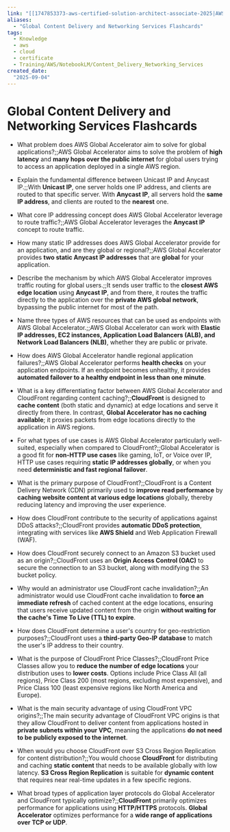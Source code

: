 ```yaml
---
link: "[[1747853373-aws-certified-solution-architect-associate-2025|AWS Certified Solution Architect Associate 2025]]"
aliases: 
  - "Global Content Delivery and Networking Services Flashcards"
tags:
  - Knowledge
  - aws
  - cloud
  - certificate
  - Training/AWS/NotebookLM/Content_Delivery_Networking_Services
created_date:
  "2025-09-04"
---
```

# Global Content Delivery and Networking Services Flashcards
- What problem does AWS Global Accelerator aim to solve for global applications?;;AWS Global Accelerator aims to solve the problem of **high latency** and **many hops over the public internet** for global users trying to access an application deployed in a single AWS region.
<!--SR:!2025-09-19,11,270-->
- Explain the fundamental difference between Unicast IP and Anycast IP.;;With **Unicast IP**, one server holds one IP address, and clients are routed to that specific server. With **Anycast IP**, all servers hold the **same IP address**, and clients are routed to the **nearest** one.
<!--SR:!2025-09-12,3,230-->
- What core IP addressing concept does AWS Global Accelerator leverage to route traffic?;;AWS Global Accelerator leverages the **Anycast IP** concept to route traffic.
<!--SR:!2025-09-11,2,210-->
- How many static IP addresses does AWS Global Accelerator provide for an application, and are they global or regional?;;AWS Global Accelerator provides **two static Anycast IP addresses** that are **global** for your application.
<!--SR:!2025-09-11,3,250-->
- Describe the mechanism by which AWS Global Accelerator improves traffic routing for global users.;;It sends user traffic to the **closest AWS edge location** using **Anycast IP**, and from there, it routes the traffic directly to the application over the **private AWS global network**, bypassing the public internet for most of the path.
<!--SR:!2025-09-19,11,270-->
- Name three types of AWS resources that can be used as endpoints with AWS Global Accelerator.;;AWS Global Accelerator can work with **Elastic IP addresses, EC2 instances, Application Load Balancers (ALB), and Network Load Balancers (NLB)**, whether they are public or private.
<!--SR:!2025-09-11,1,210-->
- How does AWS Global Accelerator handle regional application failures?;;AWS Global Accelerator performs **health checks** on your application endpoints. If an endpoint becomes unhealthy, it provides **automated failover to a healthy endpoint in less than one minute**.
<!--SR:!2025-09-13,3,210-->
- What is a key differentiating factor between AWS Global Accelerator and CloudFront regarding content caching?;;**CloudFront** is designed to **cache content** (both static and dynamic) at edge locations and serve it directly from there. In contrast, **Global Accelerator has no caching available**; it proxies packets from edge locations directly to the application in AWS regions.
<!--SR:!2025-09-20,12,270-->
- For what types of use cases is AWS Global Accelerator particularly well-suited, especially when compared to CloudFront?;;Global Accelerator is a good fit for **non-HTTP use cases** like gaming, IoT, or Voice over IP, HTTP use cases requiring **static IP addresses globally**, or when you need **deterministic and fast regional failover**.
<!--SR:!2025-09-12,3,230-->
- What is the primary purpose of CloudFront?;;CloudFront is a Content Delivery Network (CDN) primarily used to **improve read performance** by **caching website content at various edge locations** globally, thereby reducing latency and improving the user experience.
<!--SR:!2025-09-24,15,290-->
- How does CloudFront contribute to the security of applications against DDoS attacks?;;CloudFront provides **automatic DDoS protection**, integrating with services like **AWS Shield** and Web Application Firewall (WAF).
<!--SR:!2025-09-17,7,250-->
- How does CloudFront securely connect to an Amazon S3 bucket used as an origin?;;CloudFront uses an **Origin Access Control (OAC)** to secure the connection to an S3 bucket, along with modifying the S3 bucket policy.
<!--SR:!2025-09-12,3,230-->
- Why would an administrator use CloudFront cache invalidation?;;An administrator would use CloudFront cache invalidation to **force an immediate refresh** of cached content at the edge locations, ensuring that users receive updated content from the origin **without waiting for the cache's Time To Live (TTL) to expire**.
<!--SR:!2025-09-25,16,290-->
- How does CloudFront determine a user's country for geo-restriction purposes?;;CloudFront uses a **third-party Geo-IP database** to match the user's IP address to their country.
<!--SR:!2025-09-25,16,290-->
- What is the purpose of CloudFront Price Classes?;;CloudFront Price Classes allow you to **reduce the number of edge locations** your distribution uses to **lower costs**. Options include Price Class All (all regions), Price Class 200 (most regions, excluding most expensive), and Price Class 100 (least expensive regions like North America and Europe).
<!--SR:!2025-09-25,16,290-->
- What is the main security advantage of using CloudFront VPC origins?;;The main security advantage of CloudFront VPC origins is that they allow CloudFront to deliver content from applications hosted in **private subnets within your VPC**, meaning the applications **do not need to be publicly exposed to the internet**.
<!--SR:!2025-09-21,12,270-->
- When would you choose CloudFront over S3 Cross Region Replication for content distribution?;;You would choose **CloudFront** for distributing and caching **static content** that needs to be available globally with low latency. **S3 Cross Region Replication** is suitable for **dynamic content** that requires near real-time updates in a few specific regions.
<!--SR:!2025-09-15,5,230-->
- What broad types of application layer protocols do Global Accelerator and CloudFront typically optimize?;;**CloudFront** primarily optimizes performance for applications using **HTTP/HTTPS** protocols. **Global Accelerator** optimizes performance for a **wide range of applications over TCP or UDP**.
<!--SR:!2025-09-11,1,210-->